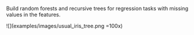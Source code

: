 Build random forests and recursive trees for regression tasks with missing values in the features.

![](examples/images/usual_iris_tree.png =100x)
